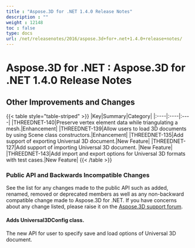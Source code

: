 ```yaml
---
title : "Aspose.3D for .NET 1.4.0 Release Notes" 
description : "" 
weight : 12148 
toc : false
type: docs
url: /net/releasenotes/2016/aspose.3d+for+.net+1.4.0+release+notes/
---
```


# Aspose.3D for .NET : Aspose.3D for .NET 1.4.0 Release Notes


## Other Improvements and Changes

{{< table style="table-striped" >}}
|Key|Summary|Category|
|:----|:----|:----|
|THREEDNET-140|Preserve vertex element data while triangulating a mesh.|Enhancement|
|THREEDNET-139|Allow users to load 3D documents by using Scene class constructors.|Enhancement|
|THREEDNET-135|Add support of exporting Universal 3D document.|New Feature|
|THREEDNET-127|Add support of importing Universal 3D document.  |New Feature|
|THREEDNET-143|Add import and export options for Universal 3D formats with test cases.|New Feature|
{{< /table >}}

### Public API and Backwards Incompatible Changes

See the list for any changes made to the public API such as added, renamed, removed or deprecated members as well as any non-backward compatible change made to Aspose.3D for .NET. If you have concerns about any change listed, please raise it on the [Aspose.3D support forum](http://www.aspose.com/community/forums/aspose.3d-product-family/535/showforum.aspx).

#### Adds Universal3DConfig class.

The new API for user to specify save and load options of Universal 3D document.


